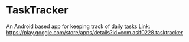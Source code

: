 # TaskTracker
An Android based app for keeping track of daily tasks
Link: https://play.google.com/store/apps/details?id=com.asif0228.tasktracker
